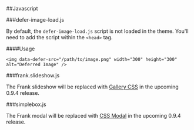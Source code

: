##Javascript

###defer-image-load.js

By default, the `defer-image-load.js` script is not loaded in the theme. You'll need to add the script within the `<head>` tag.

####Usage

```
<img data-defer-src="/path/to/image.png" width="300" height="300" alt="Deferred Image" />
```

###frank.slideshow.js

The Frank slideshow will be replaced with [Gallery CSS](https://github.com/benschwarz/gallery-css/) in the upcoming 0.9.4 release.

###simplebox.js

The Frank modal will be replaced with [CSS Modal](https://github.com/drublic/css-modal) in the upcoming 0.9.4 release.